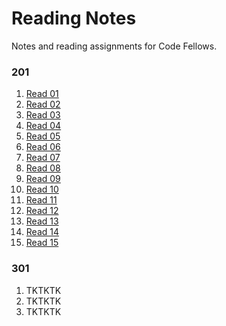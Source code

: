 # Reading Notes
Notes and reading assignments for Code Fellows.

### 201
1. [Read 01](https://dianestephani.github.io/reading-notes/read-01)
1. [Read 02](https://dianestephani.github.io/reading-notes/class-02)
1. [Read 03](https://dianestephani.github.io/reading-notes/class-03)
1. [Read 04](https://dianestephani.github.io/reading-notes/class-04)
1. [Read 05](https://dianestephani.github.io/reading-notes/class-05)
1. [Read 06](https://dianestephani.github.io/reading-notes/class-06)
1. [Read 07](https://dianestephani.github.io/reading-notes/class-07)
1. [Read 08](https://dianestephani.github.io/reading-notes/class-08)
1. [Read 09](https://dianestephani.github.io/reading-notes/class-09)
1. [Read 10](https://dianestephani.github.io/reading-notes/class-10)
1. [Read 11](https://dianestephani.github.io/reading-notes/class-11)
1. [Read 12](https://dianestephani.github.io/reading-notes/class-12)
1. [Read 13](https://dianestephani.github.io/reading-notes/class-13)
1. [Read 14](https://dianestephani.github.io/reading-notes/class-14)
1. [Read 15](https://dianestephani.github.io/reading-notes/class-15)

### 301
1. TKTKTK
1. TKTKTK
1. TKTKTK
